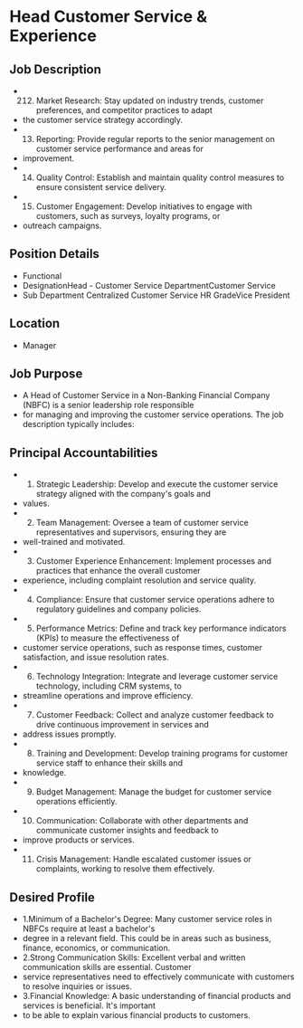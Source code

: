 # Head Customer Service & Experience

## Job Description

* 212. Market Research: Stay updated on industry trends, customer preferences, and competitor practices to adapt
* the customer service strategy accordingly.
* 13. Reporting: Provide regular reports to the senior management on customer service performance and areas for
* improvement.
* 14. Quality Control: Establish and maintain quality control measures to ensure consistent service delivery.
* 15. Customer Engagement: Develop initiatives to engage with customers, such as surveys, loyalty programs, or
* outreach campaigns.

## Position Details

* Functional
* DesignationHead - Customer Service DepartmentCustomer Service
* Sub Department Centralized Customer Service HR GradeVice President

## Location

* Manager

## Job Purpose

* A Head of Customer Service in a Non-Banking Financial Company (NBFC) is a senior leadership role responsible
* for managing and improving the customer service operations. The job description typically includes:

## Principal Accountabilities

* 1. Strategic Leadership: Develop and execute the customer service strategy aligned with the company's goals and
* values.
* 2. Team Management: Oversee a team of customer service representatives and supervisors, ensuring they are
* well-trained and motivated.
* 3. Customer Experience Enhancement: Implement processes and practices that enhance the overall customer
* experience, including complaint resolution and service quality.
* 4. Compliance: Ensure that customer service operations adhere to regulatory guidelines and company policies.
* 5. Performance Metrics: Define and track key performance indicators (KPIs) to measure the effectiveness of
* customer service operations, such as response times, customer satisfaction, and issue resolution rates.
* 6. Technology Integration: Integrate and leverage customer service technology, including CRM systems, to
* streamline operations and improve efficiency.
* 7. Customer Feedback: Collect and analyze customer feedback to drive continuous improvement in services and
* address issues promptly.
* 8. Training and Development: Develop training programs for customer service staff to enhance their skills and
* knowledge.
* 9. Budget Management: Manage the budget for customer service operations efficiently.
* 10. Communication: Collaborate with other departments and communicate customer insights and feedback to
* improve products or services.
* 11. Crisis Management: Handle escalated customer issues or complaints, working to resolve them effectively.

## Desired Profile

* 1.Minimum of a Bachelor's Degree: Many customer service roles in NBFCs require at least a bachelor's
* degree in a relevant field. This could be in areas such as business, finance, economics, or communication.
* 2.Strong Communication Skills: Excellent verbal and written communication skills are essential. Customer
* service representatives need to effectively communicate with customers to resolve inquiries or issues.
* 3.Financial Knowledge: A basic understanding of financial products and services is beneficial. It's important
* to be able to explain various financial products to customers.
